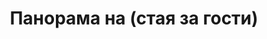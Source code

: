 ---
layout: /panorama.ect
project: '/web/projects/private/between-the-mountains-and-the-city'
image: 'http://hub.acherno.com/svn/mezhdu-planinata-i-grada/Site/Panorami/Vladimir_Rez_Gostna_Panorama.jpg'
title: 'Панорама на (стая за гости)'
sitemap: false
---